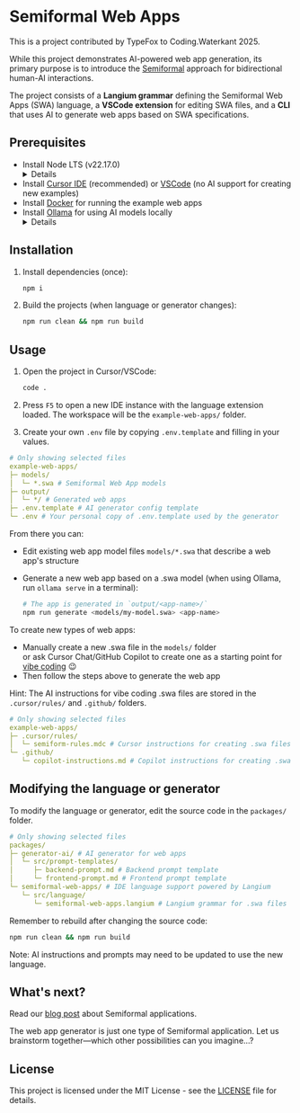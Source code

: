 <!-- markdownlint-disable MD033 -->
# Semiformal Web Apps

This is a project contributed by TypeFox to Coding.Waterkant 2025.

While this project demonstrates AI-powered web app generation, its primary purpose is to introduce the [Semiformal](https://www.typefox.io/blog/boost-your-ai-apps-with-dsls/) approach for bidirectional human-AI interactions.

The project consists of a **Langium grammar** defining the Semiformal Web Apps (SWA) language, a **VSCode extension** for editing SWA files, and a **CLI** that uses AI to generate web apps based on SWA specifications.

## Prerequisites

* Install Node LTS (v22.17.0)
  <details>
    <ol>
      <li><a href='https://github.com/tj/n?tab=readme-ov-file#installation'>Install n</a> (Node version manager)</li>
      <li>Install Node LTS: <code>n lts</code></li>
    </ol>
  </details>
* Install [Cursor IDE](https://www.cursor.com/) (recommended) or [VSCode](https://code.visualstudio.com/) (no AI support for creating new examples)
* Install [Docker](https://www.docker.com/) for running the example web apps
* Install [Ollama](https://ollama.ai/) for using AI models locally
  <details>
    <ol>
      <li>Download and install Ollama from <a href='https://ollama.ai/'>https://ollama.ai/</a></li>
      <li>Run Ollama.app and allow to expose it to the network</li>
      <li>Pull the Qwen3 14B model: <code>ollama pull qwen3:14b</code></li>
    </ol>
  </details>

## Installation

1. Install dependencies (once):

   ```sh
   npm i
   ```

2. Build the projects (when language or generator changes):

   ```sh
   npm run clean && npm run build
   ```

## Usage

1. Open the project in Cursor/VSCode:

   ```sh
   code .
   ```

2. Press `F5` to open a new IDE instance with the language extension loaded. The workspace will be the `example-web-apps/` folder.
3. Create your own `.env` file by copying `.env.template` and filling in your values.

```yaml
# Only showing selected files
example-web-apps/
├─ models/
│  └─ *.swa # Semiformal Web App models
├─ output/
│  └─ */ # Generated web apps
├─ .env.template # AI generator config template
└─ .env # Your personal copy of .env.template used by the generator
```

From there you can:

* Edit existing web app model files `models/*.swa` that describe a web app's structure
* Generate a new web app based on a .swa model (when using Ollama, run `ollama serve` in a terminal):

  ```sh
  # The app is generated in `output/<app-name>/`
  npm run generate <models/my-model.swa> <app-name>
  ```

To create new types of web apps:

* Manually create a new .swa file in the `models/` folder<br>
  or ask Cursor Chat/GitHub Copilot to create one as a starting point for [vibe coding](https://en.wikipedia.org/wiki/Vibe_coding) 😉
* Then follow the steps above to generate the web app

Hint: The AI instructions for vibe coding .swa files are stored in the `.cursor/rules/` and `.github/` folders.

```yaml
# Only showing selected files
example-web-apps/
├─ .cursor/rules/
│  └─ semiform-rules.mdc # Cursor instructions for creating .swa files
└─ .github/
   └─ copilot-instructions.md # Copilot instructions for creating .swa files
```

## Modifying the language or generator

To modify the language or generator, edit the source code in the `packages/` folder.

```yaml
# Only showing selected files
packages/
├─ generator-ai/ # AI generator for web apps
│  └─ src/prompt-templates/
│     ├─ backend-prompt.md # Backend prompt template
│     └─ frontend-prompt.md # Frontend prompt template
└─ semiformal-web-apps/ # IDE language support powered by Langium
   └─ src/language/
      └─ semiformal-web-apps.langium # Langium grammar for .swa files
```

Remember to rebuild after changing the source code:

```sh
npm run clean && npm run build
```

Note: AI instructions and prompts may need to be updated to use the new language.

## What's next?

Read our [blog post](https://www.typefox.io/blog/boost-your-ai-apps-with-dsls/) about Semiformal applications.

The web app generator is just one type of Semiformal application. Let us brainstorm together—which other possibilities can you imagine...?

## License

This project is licensed under the MIT License - see the [LICENSE](LICENSE) file for details.
